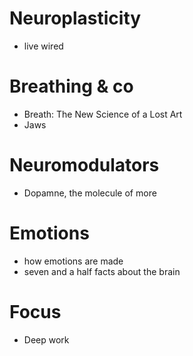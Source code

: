 # Neuroplasticity
- live wired

# Breathing & co
- Breath: The New Science of a Lost Art
- Jaws

# Neuromodulators
- Dopamne, the molecule of more

# Emotions
- how emotions are made
- seven and a half facts about the brain

# Focus
- Deep work